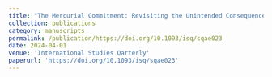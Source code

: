 ```yaml
---
title: "The Mercurial Commitment: Revisiting the Unintended Consequences of Military Humanitarian Intervention and Anti-atrocity Norms"
collection: publications
category: manuscripts
permalink: /publication/https://doi.org/10.1093/isq/sqae023
date: 2024-04-01
venue: 'International Studies Qarterly'
paperurl: 'https://doi.org/10.1093/isq/sqae023'
---
```

